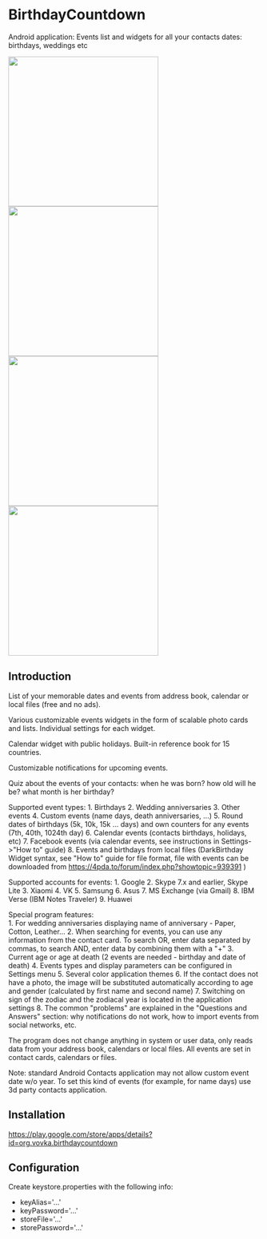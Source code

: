 # BirthdayCountdown

Android application: Events list and widgets for all your contacts dates: birthdays, weddings etc

<img src="https://github.com/VladimirBelov/BirthdayCountdown/assets/11346454/f4fc99f2-731d-43b6-8855-ad7edc631e5f" height=300> 
<img src="https://github.com/VladimirBelov/BirthdayCountdown/assets/11346454/129274cf-dfad-47f6-b0e4-bcb998222250" height=300> 
<img src="https://github.com/VladimirBelov/BirthdayCountdown/assets/11346454/9e331194-af4e-4109-b3c3-a22a831b916c" height=300>
<img src="https://github.com/VladimirBelov/BirthdayCountdown/assets/11346454/f56401b8-571e-4ef8-b7d3-7b01752352f0" height=300>

## Introduction

List of your memorable dates and events from address book, calendar or local files (free and no ads).

Various customizable events widgets in the form of scalable photo cards and lists. Individual settings for each widget.

Calendar widget with public holidays. Built-in reference book for 15 countries.

Customizable notifications for upcoming events.

Quiz about the events of your contacts: when he was born? how old will he be? what month is her birthday?

Supported event types:
	1. Birthdays
	2. Wedding anniversaries
	3. Other events
	4. Custom events (name days, death anniversaries, ...)
	5. Round dates of birthdays (5k, 10k, 15k ... days) and own counters for any events (7th, 40th, 1024th day)
	6. Calendar events (contacts birthdays, holidays, etc)
	7. Facebook events (via calendar events, see instructions in Settings->"How to" guide)
	8. Events and birthdays from local files (DarkBirthday Widget syntax, see "How to" guide for file format, file with events can be downloaded from https://4pda.to/forum/index.php?showtopic=939391 )

Supported accounts for events:
	1. Google
	2. Skype 7.x and earlier, Skype Lite
	3. Xiaomi
	4. VK
	5. Samsung
	6. Asus
	7. MS Exchange (via Gmail)
	8. IBM Verse (IBM Notes Traveler)
	9. Huawei

Special program features:	
	1. For wedding anniversaries displaying name of anniversary - Paper, Cotton, Leather...
	2. When searching for events, you can use any information from the contact card. To search OR, enter data separated by commas, to search AND, enter data by combining them with a "+"
	3. Current age or age at death (2 events are needed - birthday and date of death)
	4. Events types and display parameters can be configured in Settings menu
	5. Several color application themes
	6. If the contact does not have a photo, the image will be substituted automatically according to age and gender (calculated by first name and second name)
	7. Switching on sign of the zodiac and the zodiacal year is located in the application settings
	8. The common "problems" are explained in the "Questions and Answers" section: why notifications do not work, how to import events from social networks, etc.

The program does not change anything in system or user data, only reads data from your address book, calendars or local files. All events are set in contact cards, calendars or files.

Note: standard Android Contacts application may not allow custom event date w/o year. To set this kind of events (for example, for name days) use 3d party contacts application.

## Installation

https://play.google.com/store/apps/details?id=org.vovka.birthdaycountdown

## Configuration

Create keystore.properties with the following info:

* keyAlias='...'
* keyPassword='...'
* storeFile='...'
* storePassword='...'

